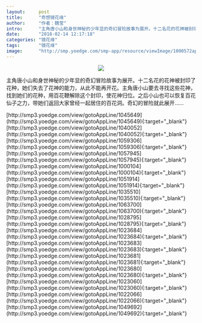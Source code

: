 ```yaml
---
layout:     post
title:      "奇想镜花缘"
author:     "作者：魏莹"
intro:      "主角唐小山和身世神秘的少年显的奇幻冒险故事为展开。十二名花的花神被封印了花种，她们失去了花神的能力，从此不能再开花。主角唐小山要去寻找这些花神，找到她们的花种，用百花鞭解除这个封印，使花神归位。之后小山也可以恢复百花仙子之力，带她们返回大家曾经一起居住的百花洞。奇幻的冒险就此展开……"
date:       "2018-02-14 12:17:18"
categories: "镜花缘"
tags:       "镜花缘"
image:      "http://smp.yoedge.com/smp-app/resource/viewImage/1000572appline.png"
---
```

<div style="text-align: center">
<p><img src="http://smp.yoedge.com/smp-app/resource/viewImage/1000572appline.png"/></p>
</div>
<p class="post-meta">
<span>主角唐小山和身世神秘的少年显的奇幻冒险故事为展开。十二名花的花神被封印了花种，她们失去了花神的能力，从此不能再开花。主角唐小山要去寻找这些花神，找到她们的花种，用百花鞭解除这个封印，使花神归位。之后小山也可以恢复百花仙子之力，带她们返回大家曾经一起居住的百花洞。奇幻的冒险就此展开……</span>
</p>
[http://smp3.yoedge.com/view/gotoAppLine/1045649](http://smp3.yoedge.com/view/gotoAppLine/1045649){:target="_blank"}
[http://smp3.yoedge.com/view/gotoAppLine/1040052](http://smp3.yoedge.com/view/gotoAppLine/1040052){:target="_blank"}
[http://smp3.yoedge.com/view/gotoAppLine/1059306](http://smp3.yoedge.com/view/gotoAppLine/1059306){:target="_blank"}
[http://smp3.yoedge.com/view/gotoAppLine/1057945](http://smp3.yoedge.com/view/gotoAppLine/1057945){:target="_blank"}
[http://smp3.yoedge.com/view/gotoAppLine/1000104](http://smp3.yoedge.com/view/gotoAppLine/1000104){:target="_blank"}
[http://smp3.yoedge.com/view/gotoAppLine/1051914](http://smp3.yoedge.com/view/gotoAppLine/1051914){:target="_blank"}
[http://smp3.yoedge.com/view/gotoAppLine/1035510](http://smp3.yoedge.com/view/gotoAppLine/1035510){:target="_blank"}
[http://smp3.yoedge.com/view/gotoAppLine/1063700](http://smp3.yoedge.com/view/gotoAppLine/1063700){:target="_blank"}
[http://smp3.yoedge.com/view/gotoAppLine/1028795](http://smp3.yoedge.com/view/gotoAppLine/1028795){:target="_blank"}
[http://smp3.yoedge.com/view/gotoAppLine/1023684](http://smp3.yoedge.com/view/gotoAppLine/1023684){:target="_blank"}
[http://smp3.yoedge.com/view/gotoAppLine/1023683](http://smp3.yoedge.com/view/gotoAppLine/1023683){:target="_blank"}
[http://smp3.yoedge.com/view/gotoAppLine/1023681](http://smp3.yoedge.com/view/gotoAppLine/1023681){:target="_blank"}
[http://smp3.yoedge.com/view/gotoAppLine/1023680](http://smp3.yoedge.com/view/gotoAppLine/1023680){:target="_blank"}
[http://smp3.yoedge.com/view/gotoAppLine/1023060](http://smp3.yoedge.com/view/gotoAppLine/1023060){:target="_blank"}
[http://smp3.yoedge.com/view/gotoAppLine/1022066](http://smp3.yoedge.com/view/gotoAppLine/1022066){:target="_blank"}
[http://smp3.yoedge.com/view/gotoAppLine/1049692](http://smp3.yoedge.com/view/gotoAppLine/1049692){:target="_blank"}


